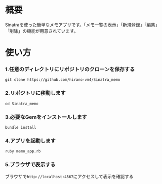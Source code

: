 # 概要

Sinatraを使った簡単なメモアプリです。「メモ一覧の表示」「新規登録」「編集」「削除」の機能が用意されています。

# 使い方

### 1.任意のディレクトリにリポジトリのクローンを保存する

```
git clone https://github.com/hirano-vm4/Sinatra_memo
```

### 2.リポジトリに移動します

```
cd Sinatra_memo
```

### 3.必要なGemをインストールします

```
bundle install
```

### 4.アプリを起動します

```
ruby memo_app.rb
```

### 5.ブラウザで表示する

ブラウザで`http://localhost:4567`にアクセスして表示を確認する
